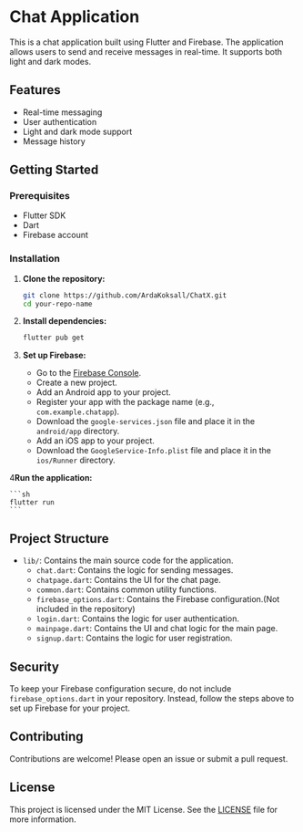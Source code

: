 # Chat Application

This is a chat application built using Flutter and Firebase. The application allows users to send and receive messages in real-time. It supports both light and dark modes.

## Features

- Real-time messaging
- User authentication
- Light and dark mode support
- Message history

## Getting Started

### Prerequisites

- Flutter SDK
- Dart
- Firebase account

### Installation

1. **Clone the repository:**

    ```sh
    git clone https://github.com/ArdaKoksall/ChatX.git
    cd your-repo-name
    ```

2. **Install dependencies:**

    ```sh
    flutter pub get
    ```

3. **Set up Firebase:**

    - Go to the [Firebase Console](https://console.firebase.google.com/).
    - Create a new project.
    - Add an Android app to your project.
    - Register your app with the package name (e.g., `com.example.chatapp`).
    - Download the `google-services.json` file and place it in the `android/app` directory.
    - Add an iOS app to your project.
    - Download the `GoogleService-Info.plist` file and place it in the `ios/Runner` directory.


4**Run the application:**

    ```sh
    flutter run
    ```

## Project Structure

- `lib/`: Contains the main source code for the application.
    - `chat.dart`: Contains the logic for sending messages.
    - `chatpage.dart`: Contains the UI for the chat page.
    - `common.dart`: Contains common utility functions.
    - `firebase_options.dart`: Contains the Firebase configuration.(Not included in the repository)
    - `login.dart`: Contains the logic for user authentication.
    - `mainpage.dart`: Contains the UI and chat logic for the main page.
    - `signup.dart`: Contains the logic for user registration.

## Security

To keep your Firebase configuration secure, do not include `firebase_options.dart` in your repository. Instead, follow the steps above to set up Firebase for your project.

## Contributing

Contributions are welcome! Please open an issue or submit a pull request.

## License

This project is licensed under the MIT License. See the [LICENSE](LICENSE) file for more information.
```